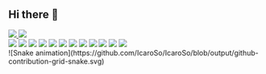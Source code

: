 ## Hi there 👋

<div>
  <a href="https://github.com/IcaroSo">
    <img height="180em" src="https://github-readme-stats.vercel.app/api?username=IcaroSo&theme=tokyonight&show_icons=true"/>
    <img height="180em" src="https://github-readme-stats.vercel.app/api/top-langs/?username=IcaroSo&layout=compact&theme=tokyonight&show_icons=true"/>
  </a>
</div>
<div>
  <img height="40" widht="30" src="https://cdn.jsdelivr.net/gh/devicons/devicon@latest/icons/nodejs/nodejs-original.svg" />
  <img height="40" widht="30" src="https://cdn.jsdelivr.net/gh/devicons/devicon@latest/icons/java/java-original-wordmark.svg" />
  <img height="40" widht="30" src="https://cdn.jsdelivr.net/gh/devicons/devicon@latest/icons/javascript/javascript-original.svg"  />
  <img height="40" widht="30" src="https://cdn.jsdelivr.net/gh/devicons/devicon@latest/icons/spring/spring-original-wordmark.svg" />
  <img height="40" widht="30" src="https://cdn.jsdelivr.net/gh/devicons/devicon@latest/icons/csharp/csharp-original.svg" />
  <img height="40" widht="30" src="https://cdn.jsdelivr.net/gh/devicons/devicon@latest/icons/dotnetcore/dotnetcore-original.svg" />
  <img height="40" widht="30" src="https://cdn.jsdelivr.net/gh/devicons/devicon@latest/icons/git/git-original.svg" />
  <img height="40" widht="30" src="https://cdn.jsdelivr.net/gh/devicons/devicon@latest/icons/python/python-original.svg" />
  <img height="40" widht="30" src="https://cdn.jsdelivr.net/gh/devicons/devicon@latest/icons/docker/docker-original-wordmark.svg" />
  <img height="40" widht="30" src="https://cdn.jsdelivr.net/gh/devicons/devicon@latest/icons/html5/html5-original.svg" />
  <img height="40" widht="30" src="https://cdn.jsdelivr.net/gh/devicons/devicon@latest/icons/css3/css3-original.svg" />
  <img height="40" widht="30" src="https://cdn.jsdelivr.net/gh/devicons/devicon@latest/icons/react/react-original.svg" />
</div>

<div>
  ![Snake animation](https://github.com/IcaroSo/IcaroSo/blob/output/github-contribution-grid-snake.svg)
</div>
